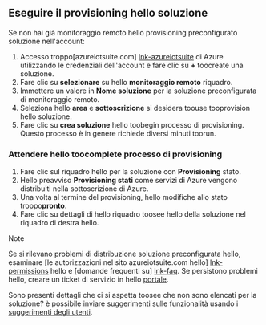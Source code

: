 ## <a name="provision-hello-solution"></a>Eseguire il provisioning hello soluzione

Se non hai già monitoraggio remoto hello provisioning preconfigurato soluzione nell'account:

1. Accesso troppo[azureiotsuite.com] [ lnk-azureiotsuite] di Azure utilizzando le credenziali dell'account e fare clic su  **+**  toocreate una soluzione.
2. Fare clic su **selezionare** su hello **monitoraggio remoto** riquadro.
3. Immettere un valore in **Nome soluzione** per la soluzione preconfigurata di monitoraggio remoto.
4. Seleziona hello **area** e **sottoscrizione** si desidera toouse tooprovision hello soluzione.
5. Fare clic su **crea soluzione** hello toobegin processo di provisioning. Questo processo è in genere richiede diversi minuti toorun.

### <a name="wait-for-hello-provisioning-process-toocomplete"></a>Attendere hello toocomplete processo di provisioning
1. Fare clic sul riquadro hello per la soluzione con **Provisioning** stato.
2. Hello preavviso **Provisioning stati** come servizi di Azure vengono distribuiti nella sottoscrizione di Azure.
3. Una volta al termine del provisioning, hello modifiche allo stato troppo**pronto**.
4. Fare clic su dettagli di hello riquadro toosee hello della soluzione nel riquadro di destra hello.

> [!NOTE]
> Se si rilevano problemi di distribuzione soluzione preconfigurata hello, esaminare [le autorizzazioni nel sito azureiotsuite.com hello] [ lnk-permissions] hello e [domande frequenti su] [ lnk-faq]. Se persistono problemi hello, creare un ticket di servizio in hello [portale][lnk-portal].
> 
> 

Sono presenti dettagli che ci si aspetta toosee che non sono elencati per la soluzione? è possibile inviare suggerimenti sulle funzionalità usando i [suggerimenti degli utenti](https://feedback.azure.com/forums/321918-azure-iot).

[lnk-azureiotsuite]: https://www.azureiotsuite.com
[lnk-permissions]: ../articles/iot-suite/iot-suite-permissions.md
[lnk-portal]: http://portal.azure.com/
[lnk-faq]: ../articles/iot-suite/iot-suite-faq.md
